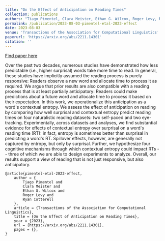 ```yaml
---
title: "On the Effect of Anticipation on Reading Times"
collection: publications
authors: "Tiago Pimentel, Clara Meister, Ethan G. Wilcox, Roger Levy, Ryan Cotterell"
permalink: /publication/2023-08-03-pimentel-etal-2023-effect
date: 2023-08-03
venue: 'Transactions of the Association for Computational Linguistics'
paperurl: 'https://arxiv.org/abs/2211.14301'
citation: ''
---
```


<a href='https://arxiv.org/abs/2211.14301'>Find paper here</a>

Over the past two decades, numerous studies have demonstrated how less predictable (i.e., higher surprisal) words take more time to read. In general, these studies have implicitly assumed the reading process is purely responsive: Readers observe a new word and allocate time to process it as required. We argue that prior results are also compatible with a reading process that is at least partially anticipatory: Readers could make predictions about a future word and allocate time to process it based on their expectation. In this work, we operationalize this anticipation as a word&apos;s contextual entropy. We assess the effect of anticipation on reading by comparing how well surprisal and contextual entropy predict reading times on four naturalistic reading datasets: two self-paced and two eye-tracking. Experimentally, across datasets and analyses, we find substantial evidence for effects of contextual entropy over surprisal on a word&apos;s reading time (RT): in fact, entropy is sometimes better than surprisal in predicting a word&apos;s RT. Spillover effects, however, are generally not captured by entropy, but only by surprisal. Further, we hypothesize four cognitive mechanisms through which contextual entropy could impact RTs -- three of which we are able to design experiments to analyze. Overall, our results support a view of reading that is not just responsive, but also anticipatory. 

```
@article{pimentel-etal-2023-effect,
    author = {
        Tiago Pimentel and
        Clara Meister and
        Ethan G. Wilcox and
        Roger Levy and
        Ryan Cotterell
    },
    article = {Transactions of the Association for Computational Linguistics},
    title = {On the Effect of Anticipation on Reading Times},
    year = {2023},
    url = {https://arxiv.org/abs/2211.14301},
    pages = {},
}
```